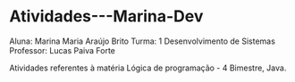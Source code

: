 # Atividades---Marina-Dev
Aluna: Marina Maria Araújo Brito
Turma: 1 Desenvolvimento de Sistemas
Professor: Lucas Paiva Forte

Atividades referentes à matéria Lógica de programação - 4 Bimestre, Java.
